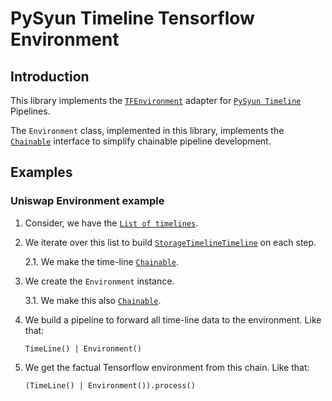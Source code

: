 # PySyun Timeline Tensorflow Environment

## Introduction

This library implements the [`TFEnvironment`](https://www.tensorflow.org/agents/tutorials/2_environments_tutorial) adapter 
for [`PySyun Timeline`](https://github.com/pysyun/pysyun-timeline) Pipelines.

The `Environment` class, implemented in this library, implements the [`Chainable`](https://github.com/pysyun/pysyun_chain?tab=readme-ov-file#chainable-class) interface to simplify chainable pipeline development. 

## Examples

### Uniswap Environment example
1. Consider, we have the [`List of timelines`](https://europe-west1-hype-dev.cloudfunctions.net/storage-timeline?schema=0xcA143Ce32Fe78f1f7019d7d551a6402fC5350c73.last-1000-pair). 
2. We iterate over this list to build [`StorageTimelineTimeline`](https://github.com/pysyun/pysyun-timeline/blob/master/pysyun/timeline/sources.py#L25) on each step.

   2.1. We make the time-line [`Chainable`](https://github.com/pysyun/pysyun_chain?tab=readme-ov-file#chainable-class).
3. We create the `Environment` instance.

   3.1. We make this also [`Chainable`](https://github.com/pysyun/pysyun_chain?tab=readme-ov-file#chainable-class).
4. We build a pipeline to forward all time-line data to the environment. Like that:

   ```text
   TimeLine() | Environment()
   ```

5. We get the factual Tensorflow environment from this chain. Like that:
   ```text
   (TimeLine() | Environment()).process()
   ```
